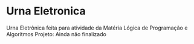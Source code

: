 # Urna Eletronica
 Urna Eletrônica feita para atividade da Matéria Lógica de Programação e Algoritmos
Projeto: Ainda não finalizado
